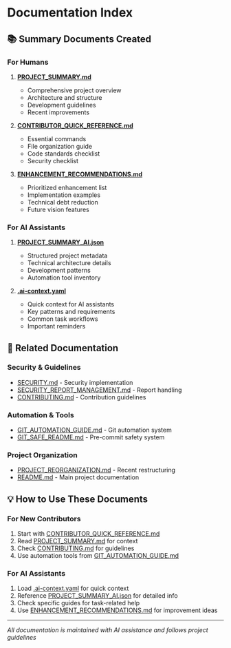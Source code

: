 # Documentation Index

## 📚 Summary Documents Created

### For Humans
1. **[PROJECT_SUMMARY.md](PROJECT_SUMMARY.md)**
   - Comprehensive project overview
   - Architecture and structure
   - Development guidelines
   - Recent improvements

2. **[CONTRIBUTOR_QUICK_REFERENCE.md](CONTRIBUTOR_QUICK_REFERENCE.md)**
   - Essential commands
   - File organization guide
   - Code standards checklist
   - Security checklist

3. **[ENHANCEMENT_RECOMMENDATIONS.md](ENHANCEMENT_RECOMMENDATIONS.md)**
   - Prioritized enhancement list
   - Implementation examples
   - Technical debt reduction
   - Future vision features

### For AI Assistants
1. **[PROJECT_SUMMARY_AI.json](PROJECT_SUMMARY_AI.json)**
   - Structured project metadata
   - Technical architecture details
   - Development patterns
   - Automation tool inventory

2. **[.ai-context.yaml](.ai-context.yaml)**
   - Quick context for AI assistants
   - Key patterns and requirements
   - Common task workflows
   - Important reminders

## 🔗 Related Documentation

### Security & Guidelines
- [SECURITY.md](SECURITY.md) - Security implementation
- [SECURITY_REPORT_MANAGEMENT.md](SECURITY_REPORT_MANAGEMENT.md) - Report handling
- [CONTRIBUTING.md](CONTRIBUTING.md) - Contribution guidelines

### Automation & Tools
- [GIT_AUTOMATION_GUIDE.md](GIT_AUTOMATION_GUIDE.md) - Git automation system
- [GIT_SAFE_README.md](GIT_SAFE_README.md) - Pre-commit safety system

### Project Organization
- [PROJECT_REORGANIZATION.md](PROJECT_REORGANIZATION.md) - Recent restructuring
- [README.md](README.md) - Main project documentation

## 💡 How to Use These Documents

### For New Contributors
1. Start with [CONTRIBUTOR_QUICK_REFERENCE.md](CONTRIBUTOR_QUICK_REFERENCE.md)
2. Read [PROJECT_SUMMARY.md](PROJECT_SUMMARY.md) for context
3. Check [CONTRIBUTING.md](CONTRIBUTING.md) for guidelines
4. Use automation tools from [GIT_AUTOMATION_GUIDE.md](GIT_AUTOMATION_GUIDE.md)

### For AI Assistants
1. Load [.ai-context.yaml](.ai-context.yaml) for quick context
2. Reference [PROJECT_SUMMARY_AI.json](PROJECT_SUMMARY_AI.json) for detailed info
3. Check specific guides for task-related help
4. Use [ENHANCEMENT_RECOMMENDATIONS.md](ENHANCEMENT_RECOMMENDATIONS.md) for improvement ideas

---
*All documentation is maintained with AI assistance and follows project guidelines*
